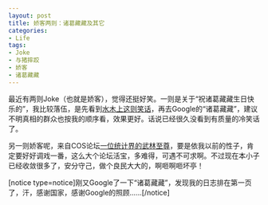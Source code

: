 ```yaml
---
layout: post
title: 娇客两则：诸葛藏藏及其它
categories:
- Life
tags:
- Joke
- 与猪摔跤
- 娇客
- 诸葛藏藏
---
```


最近有两则Joke（也就是娇客），觉得还挺好笑。一则是关于“祝诸葛藏藏生日快乐的”，我比较落伍，是先看到[水木上这则笑话](http://www.newsmth.net/bbscon.php?bid=63&id=2516357)，再去Google的“诸葛藏藏”，建议不明真相的群众也按我的顺序看，效果更好。话说已经很久没看到有质量的冷笑话了。

另一则娇客呢，来自COS论坛[一位统计界的武林至尊](http://cos.name/cn/topic/102348)，要是依我以前的性子，肯定要好好调戏一番，这么大个论坛活宝，多难得，可遇不可求啊。不过现在本小子已经收敛很多了，安分守己，做个良民大大的，啊咂啊咂坏亭！

[notice type=notice]刚又Google了一下“诸葛藏藏”，发现我的日志排在第一页了，汗，感谢国家，感谢Google的照顾……[/notice] 
